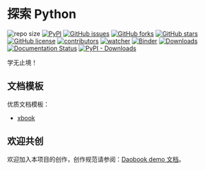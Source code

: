 # 探索 Python

![repo size](https://img.shields.io/github/repo-size/daobook/pygallery.svg)
[![PyPI][pypi-badge]][pypi-link]
[![GitHub issues][issue-badge]][issue-link]
[![GitHub forks][fork-badge]][fork-link]
[![GitHub stars][star-badge]][star-link]
[![GitHub license][license-badge]][license-link]
[![contributors][contributor-badge]][contributor-link]
[![watcher][watcher-badge]][watcher-link]
[![Binder][binder-badge]][binder-link]
[![Downloads][download-badge]][download-link]
[![Documentation Status][status-badge]][status-link]
[![PyPI - Downloads][install-badge]][install-link]

学无止境！

[pypi-badge]: https://img.shields.io/pypi/v/pygallery.svg
[pypi-link]: https://pypi.org/project/pygallery/
[issue-badge]: https://img.shields.io/github/issues/daobook/pygallery
[issue-link]: https://github.com/daobook/pygallery/issues
[fork-badge]: https://img.shields.io/github/forks/daobook/pygallery
[fork-link]: https://github.com/daobook/pygallery/network
[star-badge]: https://img.shields.io/github/stars/daobook/pygallery
[star-link]: https://github.com/daobook/pygallery/stargazers
[license-badge]: https://img.shields.io/github/license/daobook/pygallery
[license-link]: https://github.com/daobook/pygallery/LICENSE
[contributor-badge]: https://img.shields.io/github/contributors/daobook/pygallery
[contributor-link]: https://github.com/daobook/pygallery/contributors
[watcher-badge]: https://img.shields.io/github/watchers/daobook/pygallery
[watcher-link]: https://github.com/daobook/pygallery/watchers
[binder-badge]: https://mybinder.org/badge_logo.svg
[binder-link]: https://mybinder.org/v2/gh/daobook/pygallery/main
[install-badge]: https://img.shields.io/pypi/dw/pygallery?label=pypi%20installs
[install-link]: https://pypistats.org/packages/pygallery
[status-badge]: https://readthedocs.org/projects/pygallery/badge/?version=latest
[status-link]: https://pygallery.readthedocs.io/zh-cn/latest/?badge=latest
[download-badge]: https://pepy.tech/badge/pygallery
[download-link]: https://pepy.tech/project/pygallery

## 文档模板

优质文档模板：

- [xbook](https://xinetzone.github.io/xbook/index.html)

## 欢迎共创

欢迎加入本项目的创作，创作规范请参阅：[Daobook demo 文档](https://daobook.github.io/.github/index.html)。
